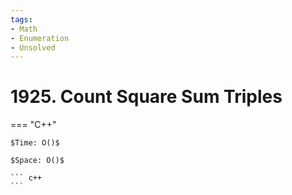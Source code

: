 ```yaml
---
tags:
- Math
- Enumeration
- Unsolved
---
```



# 1925. Count Square Sum Triples

=== "C++"

    $Time: O()$

    $Space: O()$

    ``` c++
    ```